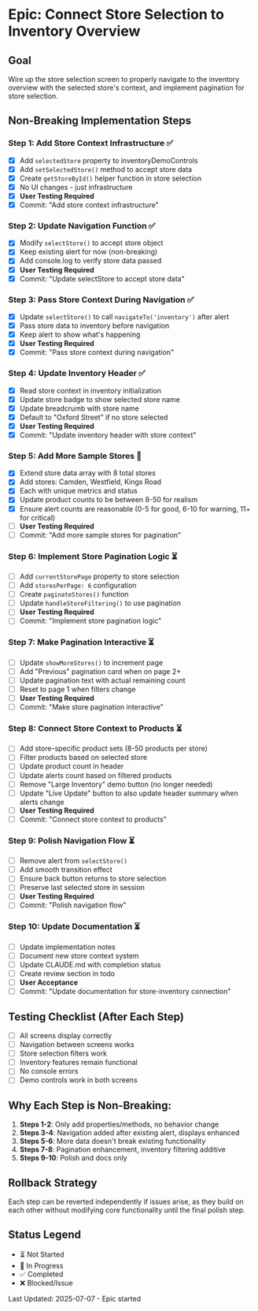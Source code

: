 # Epic: Connect Store Selection to Inventory Overview

## Goal
Wire up the store selection screen to properly navigate to the inventory overview with the selected store's context, and implement pagination for store selection.

## Non-Breaking Implementation Steps

### Step 1: Add Store Context Infrastructure ✅
- [x] Add `selectedStore` property to inventoryDemoControls
- [x] Add `setSelectedStore()` method to accept store data
- [x] Create `getStoreById()` helper function in store selection
- [x] No UI changes - just infrastructure
- [x] **User Testing Required**
- [x] Commit: "Add store context infrastructure"

### Step 2: Update Navigation Function ✅
- [x] Modify `selectStore()` to accept store object
- [x] Keep existing alert for now (non-breaking)
- [x] Add console.log to verify store data passed
- [x] **User Testing Required**
- [x] Commit: "Update selectStore to accept store data"

### Step 3: Pass Store Context During Navigation ✅
- [x] Update `selectStore()` to call `navigateTo('inventory')` after alert
- [x] Pass store data to inventory before navigation
- [x] Keep alert to show what's happening
- [x] **User Testing Required**
- [x] Commit: "Pass store context during navigation"

### Step 4: Update Inventory Header ✅
- [x] Read store context in inventory initialization
- [x] Update store badge to show selected store name
- [x] Update breadcrumb with store name
- [x] Default to "Oxford Street" if no store selected
- [x] **User Testing Required**
- [x] Commit: "Update inventory header with store context"

### Step 5: Add More Sample Stores 🔄
- [x] Extend store data array with 8 total stores
- [x] Add stores: Camden, Westfield, Kings Road
- [x] Each with unique metrics and status
- [x] Update product counts to be between 8-50 for realism
- [x] Ensure alert counts are reasonable (0-5 for good, 6-10 for warning, 11+ for critical)
- [ ] **User Testing Required**
- [ ] Commit: "Add more sample stores for pagination"

### Step 6: Implement Store Pagination Logic ⏳
- [ ] Add `currentStorePage` property to store selection
- [ ] Add `storesPerPage: 6` configuration
- [ ] Create `paginateStores()` function
- [ ] Update `handleStoreFiltering()` to use pagination
- [ ] **User Testing Required**
- [ ] Commit: "Implement store pagination logic"

### Step 7: Make Pagination Interactive ⏳
- [ ] Update `showMoreStores()` to increment page
- [ ] Add "Previous" pagination card when on page 2+
- [ ] Update pagination text with actual remaining count
- [ ] Reset to page 1 when filters change
- [ ] **User Testing Required**
- [ ] Commit: "Make store pagination interactive"

### Step 8: Connect Store Context to Products ⏳
- [ ] Add store-specific product sets (8-50 products per store)
- [ ] Filter products based on selected store
- [ ] Update product count in header
- [ ] Update alerts count based on filtered products
- [ ] Remove "Large Inventory" demo button (no longer needed)
- [ ] Update "Live Update" button to also update header summary when alerts change
- [ ] **User Testing Required**
- [ ] Commit: "Connect store context to products"

### Step 9: Polish Navigation Flow ⏳
- [ ] Remove alert from `selectStore()`
- [ ] Add smooth transition effect
- [ ] Ensure back button returns to store selection
- [ ] Preserve last selected store in session
- [ ] **User Testing Required**
- [ ] Commit: "Polish navigation flow"

### Step 10: Update Documentation ⏳
- [ ] Update implementation notes
- [ ] Document new store context system
- [ ] Update CLAUDE.md with completion status
- [ ] Create review section in todo
- [ ] **User Acceptance**
- [ ] Commit: "Update documentation for store-inventory connection"

## Testing Checklist (After Each Step)
- [ ] All screens display correctly
- [ ] Navigation between screens works
- [ ] Store selection filters work
- [ ] Inventory features remain functional
- [ ] No console errors
- [ ] Demo controls work in both screens

## Why Each Step is Non-Breaking:
1. **Steps 1-2**: Only add properties/methods, no behavior change
2. **Steps 3-4**: Navigation added after existing alert, displays enhanced
3. **Steps 5-6**: More data doesn't break existing functionality
4. **Steps 7-8**: Pagination enhancement, inventory filtering additive
5. **Steps 9-10**: Polish and docs only

## Rollback Strategy
Each step can be reverted independently if issues arise, as they build on each other without modifying core functionality until the final polish step.

## Status Legend
- ⏳ Not Started
- 🔄 In Progress
- ✅ Completed
- ❌ Blocked/Issue

Last Updated: 2025-07-07 - Epic started